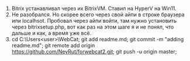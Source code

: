 1. Bitrix устанавливал через их BitrixVM. Ставил на HyperV на Win11.
2. Не разобрался. Но скорее всего через свой айпи в строке браузера или localhsot. Пробовал через айпи войти, там нужно установить через bitrixsetup.php, вот как раз на этом шаге я и не понял, что дальше и как, а время уже всё.
3. 	cd C:\Users\<user>\WebCat;
	git add readme.md;
	git commit -m "adding readme.md";
	git remote add origin https://github.com/NeyRut/forwebcat2.git;
	git push -u origin master;

